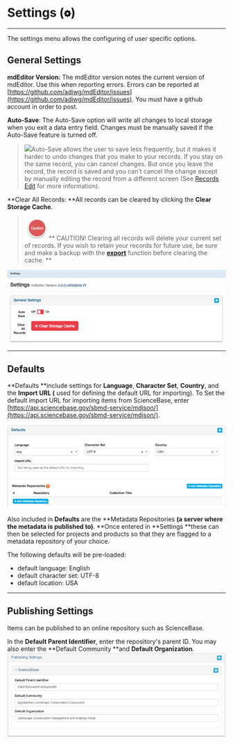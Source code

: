 # Settings \(![](/assets/symbol_cog_16.png)\)

---

The settings menu allows the configuring of user specific options.

## General Settings

**mdEditor Version:** The mdEditor version notes the current version of mdEditor. Use this when reporting errors. Errors can be reported at [https://github.com/adiwg/mdEditor/issues](https://github.com/adiwg/mdEditor/issues). You must have a github account in order to post.

**Auto-Save**: The Auto-Save option will write all changes to local storage when you exit a data entry field. Changes must be manually saved if the Auto-Save feature is turned off.

> ![](blob:https://www.gitbook.com/d9f78846-447a-40b7-8b6a-be89ba008c07)Auto-Save allows the user to save less frequently, but it makes it harder to undo changes that you make to your records. If you stay on the same record, you can cancel changes. But once you leave the record, the record is saved and you can’t cancel the change except by manually editing the record from a different screen \(See [Records Edit](https://www.gitbook.com/book/jbadash/mdeditor-for-lccs/edit#) for more information\).

**Clear All Records: **All records can be cleared by clicking the **Clear Storage Cache**.

> ![](/assets/caution.png)** CAUTION! Clearing all records will delete your current set of records. If you wish to retain your records for future use, be sure and make a backup with the **[**export**](/export.md)** function before clearing the cache.  **

![](/assets/general_settings.png)

---

## Defaults

**Defaults **include settings for **Language**, **Character Set**, **Country**, and the **Import URL \(** used for defining the default URL for importing\). To Set the default import URL for importing items from ScienceBase, enter [https://api.sciencebase.gov/sbmd-service/mdjson/](https://api.sciencebase.gov/sbmd-service/mdjson/).

![](/assets/settings_defaults.png)

Also included in **Defaults** are the **Metadata Repositories **\(a server where the metadata is published to\)**. **Once entered in **Settings **these can then be selected for projects and products so that they are flagged to a metadata repository of your choice.

The following defaults will be pre-loaded:

* default language: English
* default character set: UTF-8
* default location: USA

---

## Publishing Settings

Items can be published to an online repository such as ScienceBase.

In the **Default Parent Identifier**, enter the repository's parent ID. You may also enter the **Default Community **and **Default Organization**.![](/assets/publishing_settings.png)

